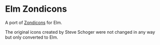 # Elm Zondicons

A port of [Zondicons](https://www.zondicons.com/) for Elm.

The original icons created by Steve Schoger were not changed in any way but only converted to Elm.
